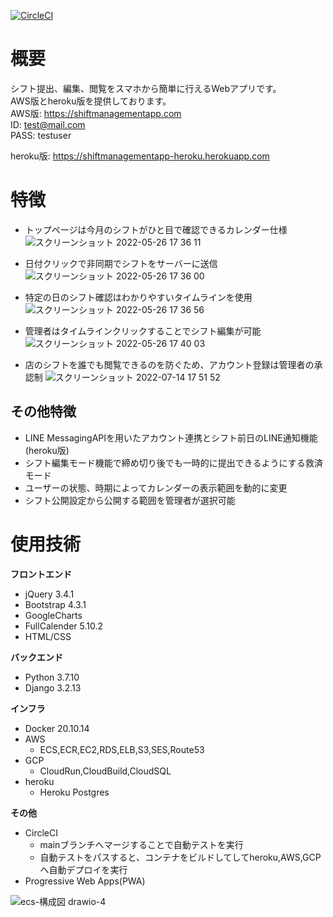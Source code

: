 [![CircleCI](https://dl.circleci.com/status-badge/img/gh/taku-y-9308/ShiftManagementApp/tree/main.svg?style=svg)](https://dl.circleci.com/status-badge/redirect/gh/taku-y-9308/ShiftManagementApp/tree/main)  
# 概要
シフト提出、編集、閲覧をスマホから簡単に行えるWebアプリです。  
AWS版とheroku版を提供しております。  
AWS版: https://shiftmanagementapp.com  
ID: test@mail.com  
PASS: testuser  
  
heroku版: https://shiftmanagementapp-heroku.herokuapp.com
# 特徴
- トップページは今月のシフトがひと目で確認できるカレンダー仕様
![スクリーンショット 2022-05-26 17 36 11](https://user-images.githubusercontent.com/66234583/170451739-9a803d85-5831-43d0-96c7-d349bc9f2a88.png)  
  
- 日付クリックで非同期でシフトをサーバーに送信
![スクリーンショット 2022-05-26 17 36 00](https://user-images.githubusercontent.com/66234583/170451672-6c52b051-f6e0-41f8-8193-f4af99976435.png)  
  
- 特定の日のシフト確認はわかりやすいタイムラインを使用
![スクリーンショット 2022-05-26 17 36 56](https://user-images.githubusercontent.com/66234583/170451571-5ee56d35-6238-41bb-8894-d330fe39de35.png)  

- 管理者はタイムラインクリックすることでシフト編集が可能
![スクリーンショット 2022-05-26 17 40 03](https://user-images.githubusercontent.com/66234583/170452082-461ce166-0b7f-4331-9a77-6594252cb33b.png)  

- 店のシフトを誰でも閲覧できるのを防ぐため、アカウント登録は管理者の承認制
![スクリーンショット 2022-07-14 17 51 52](https://user-images.githubusercontent.com/66234583/180380212-237f835e-e99d-45ae-8959-e4b459a8a942.png)  
## その他特徴
- LINE MessagingAPIを用いたアカウント連携とシフト前日のLINE通知機能(heroku版)
- シフト編集モード機能で締め切り後でも一時的に提出できるようにする救済モード
- ユーザーの状態、時期によってカレンダーの表示範囲を動的に変更
- シフト公開設定から公開する範囲を管理者が選択可能
# 使用技術
**フロントエンド**
- jQuery 3.4.1
- Bootstrap 4.3.1
- GoogleCharts
- FullCalender 5.10.2
- HTML/CSS
  
**バックエンド**
- Python 3.7.10
- Django 3.2.13
  
**インフラ**
- Docker 20.10.14
- AWS
    - ECS,ECR,EC2,RDS,ELB,S3,SES,Route53
- GCP
    - CloudRun,CloudBuild,CloudSQL
- heroku
    - Heroku Postgres

**その他**
- CircleCI
    - mainブランチへマージすることで自動テストを実行
    - 自動テストをパスすると、コンテナをビルドしてしてheroku,AWS,GCPへ自動デプロイを実行
- Progressive Web Apps(PWA)

![ecs-構成図 drawio-4](https://user-images.githubusercontent.com/66234583/193442874-130cfb5c-ff3b-4281-bab3-c20df808c354.svg)